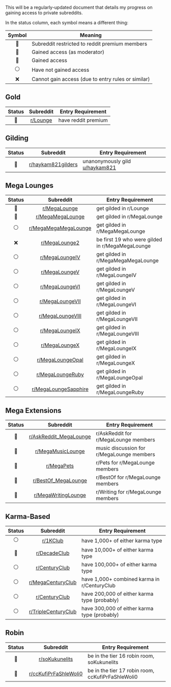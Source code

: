 This will be a regularly-updated document that details my progress on gaining access to private subreddits.

In the status column, each symbol means a different thing:

Symbol | Meaning
:---: | ---
🏅 | Subreddit restricted to reddit premium members
👑 | Gained access (as moderator)
🔑 | Gained access
⚪️ | Have not gained access
❌ | Cannot gain access (due to entry rules or similar)

## Gold

Status | Subreddit | Entry Requirement
:---: | :---: | ---
🏅 | [r/Lounge](https://www.reddit.com/r/Lounge/) | have reddit premium

## Gilding

Status | Subreddit | Entry Requirement
:---: | :---: | ---
👑 | [r/haykam821gilders](https://www.reddit.com/r/Lounge/) | unanonymously gild [u/haykam821](https://www.reddit.com/u/haykam821)

## Mega Lounges

Status | Subreddit | Entry Requirement
:---: | :---: | ---
🔑 | [r/MegaLounge](https://www.reddit.com/r/MegaLounge/) | get gilded in r/Lounge
🔑 | [r/MegaMegaLounge](https://www.reddit.com/r/MegaMegaLounge/) | get gilded in r/MegaLounge
⚪️ | [r/MegaMegaMegaLounge](https://www.reddit.com/r/MegaMegaMegaLounge/) | get gilded in r/MegaMegaLounge
❌ | [r/MegaLounge2](https://www.reddit.com/r/MegaLounge2/) | be first 19 who were gilded in r/MegaMegaLounge
⚪️ | [r/MegaLoungeIV](https://www.reddit.com/r/MegaLoungeIV/) | get gilded in r/MegaMegaMegaLounge
⚪️ | [r/MegaLoungeV](https://www.reddit.com/r/MegaLoungeV/) | get gilded in r/MegaLoungeIV
⚪️ | [r/MegaLoungeVI](https://www.reddit.com/r/MegaLoungeVI/) | get gilded in r/MegaLoungeV
⚪️ | [r/MegaLoungeVII](https://www.reddit.com/r/MegaLoungeVII/) | get gilded in r/MegaLoungeVI
⚪️ | [r/MegaLoungeVIII](https://www.reddit.com/r/MegaLoungeVIII/) | get gilded in r/MegaLoungeVII
⚪️ | [r/MegaLoungeIX](https://www.reddit.com/r/MegaLoungeIX/) | get gilded in r/MegaLoungeVIII
⚪️ | [r/MegaLoungeX](https://www.reddit.com/r/MegaLoungeX/) | get gilded in r/MegaLoungeIX
⚪️ | [r/MegaLoungeOpal](https://www.reddit.com/r/MegaLoungeOpal/) | get gilded in r/MegaLoungeX
⚪️ | [r/MegaLoungeRuby](https://www.reddit.com/r/MegaLoungeRuby/) | get gilded in r/MegaLoungeOpal
⚪️ | [r/MegaLoungeSapphire](https://www.reddit.com/r/MegaLoungeSapphire/) | get gilded in r/MegaLoungeRuby

## Mega Extensions

Status | Subreddit | Entry Requirement
:---: | :---: | ---
🔑 | [r/AskReddit_MegaLounge](https://www.reddit.com/r/Askreddit_MegaLounge/) | r/AskReddit for r/MegaLounge members
🔑 | [r/MegaMusicLounge](https://www.reddit.com/r/MegaMusicLounge/) | music discussion for r/MegaLounge members
🔑 | [r/MegaPets](https://www.reddit.com/r/MegaPets/) | r/Pets for r/MegaLounge members
🔑 | [r/BestOf_MegaLounge](https://www.reddit.com/r/BestOf_MegaLounge/) | r/BestOf for r/MegaLounge members
🔑 | [r/MegaWritingLounge](https://www.reddit.com/r/MegaWritingLounge/) | r/Writing for r/MegaLounge members

## Karma-Based

Status | Subreddit | Entry Requirement
:---: | :---: | ---
⚪️ | [r/1KClub](https://www.reddit.com/r/1KClub/) | have 1,000+ of either karma type
🔑 | [r/DecadeClub](https://www.reddit.com/r/DecadeClub/) | have 10,000+ of either karma type
⚪️ | [r/CenturyClub](https://www.reddit.com/r/CenturyClub/) | have 100,000+ of either karma type
⚪️ | [r/MegaCenturyClub](https://www.reddit.com/r/MegaCenturyClub/) | have 1,000+ combined karma in r/CenturyClub
⚪️ | [r/CenturyClub](https://www.reddit.com/r/CenturyClub/) | have 200,000 of either karma type (probably)
⚪️ | [r/TripleCenturyClub](https://www.reddit.com/r/TripleCenturyClub/) | have 300,000 of either karma type (probably)

## Robin

Status | Subreddit | Entry Requirement
:---: | :---: | ---
🔑 | [r/soKukunelits](https://www.reddit.com/r/soKukunelits/) | be in the tier 16 robin room, soKukunelits
🔑 | [r/ccKufiPrFaShleWoli0](https://www.reddit.com/r/ccKufiPrFaShleWoli0/) | be in the tier 17 robin room, ccKufiPrFaShleWoli0
